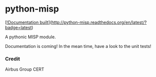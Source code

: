 # python-misp


[[!Documentation built](https://readthedocs.org/projects/python-misp/badge/?version=latest)](http://python-misp.readthedocs.org/en/latest/?badge=latest)

A pythonic MISP module.

Documentation is coming! In the mean time, have a look to the unit tests!

### Credit

Airbus Group CERT
